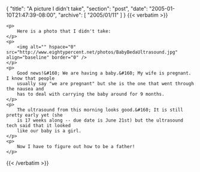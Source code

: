 {
  "title": "A picture I didn't take",
  "section": "post",
  "date": "2005-01-10T21:47:39-08:00",
  "archive": [
    "2005/01/11"
  ]
}
{{< verbatim >}}

    <p>
        Here is a photo that I didn't take:
    </p>
    <p>
        <img alt="" hspace="0" src="http://www.eightypercent.net/photos/BabyBedaUltrasound.jpg" align="baseline" border="0" />
    </p>
    <p>
        Good news!&#160; We are having a baby.&#160; My wife is pregnant. I know that people
        usually say "we are pregnant" but she is the one that went through the nausea and
        has to deal with carrying the baby around for 9 months.
    </p>
    <p>
        The ultrasound from this morning looks good.&#160; It is still pretty early yet (she
        is 17 weeks along -- due date is June 21st) but the ultrasound tech said that it looked
        like our baby is a girl.
    </p>
    <p>
        Now I have to figure out how to be a father!
    </p>

{{< /verbatim >}}
